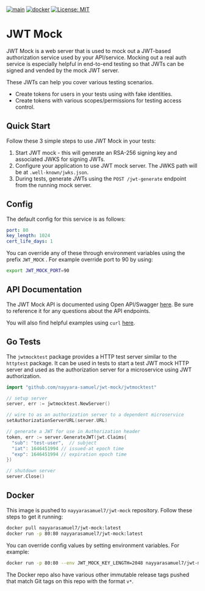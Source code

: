 [![main](https://github.com/nayyara-samuel/jwt-mock/workflows/Build/badge.svg)](https://github.com/nayyara-samuel/jwt-mock/actions?query=workflow%3ABuild)
[![docker](https://github.com/nayyara-samuel/jwt-mock/workflows/Docker/badge.svg)](https://github.com/nayyara-samuel/jwt-mock/actions?query=workflow%3ADocker)
[![License: MIT](https://img.shields.io/badge/License-MIT-yellow.svg)](https://opensource.org/licenses/MIT)

# JWT Mock

JWT Mock is a web server that is used to mock out a JWT-based authorization service used by your API/service. Mocking
out a real auth service is especially helpful in end-to-end testing so that JWTs can be signed and vended by the mock
JWT server.

These JWTs can help you cover various testing scenarios.

* Create tokens for users in your tests using with fake identities.
* Create tokens with various scopes/permissions for testing access control.

## Quick Start

Follow these 3 simple steps to use JWT Mock in your tests:

1) Start JWT mock - this will generate an RSA-256 signing key and associated JWKS for signing JWTs.
2) Configure your application to use JWT mock server. The JWKS path will be at `.well-known/jwks.json`.
3) During tests, generate JWTs using the `POST /jwt-generate` endpoint from the running mock server.

## Config

The default config for this service is as follows:

```yaml
port: 80
key_length: 1024
cert_life_days: 1 
```

You can override any of these through environment variables using the prefix `JWT_MOCK` . For example override port to
90 by using:

```bash 
export JWT_MOCK_PORT=90
```

## API Documentation

The JWT Mock API is documented using Open API/Swagger [here](./docs/oas.yaml). Be sure to reference it for any questions
about the API endpoints.

You will also find helpful examples using `curl` [here](./docs/curl_example.md).

## Go Tests

The `jwtmocktest` package provides a HTTP test server similar to the `httptest` package. It can be used in tests to start
a test JWT mock HTTP server and used as the authorization server for a microservice using JWT authorization.

```go 
import "github.com/nayyara-samuel/jwt-mock/jwtmocktest"

// setup server
server, err := jwtmocktest.NewServer()

// wire to as an authorization server to a dependent microservice
setAuthorizationServerURL(server.URL)

// generate a JWT for use in Authorization header
token, err := server.GenerateJWT(jwt.Claims{
  "sub": "test-user",  // subject
  "iat": 1646451994 // issued-at epoch time
  "exp": 1646451994 // expiration epoch time 
})

// shutdown server 
server.Close()
```

## Docker

This image is pushed to `nayyarasamuel7/jwt-mock` repository. Follow these steps to get it running:

```bash 
docker pull nayyarasamuel7/jwt-mock:latest
docker run -p 80:80 nayyarasamuel7/jwt-mock:latest
```

You can override config values by setting environment variables. For example:

```bash 
docker run -p 80:80 --env JWT_MOCK_KEY_LENGTH=2048 nayyarasamuel7/jwt-mock:latest
```

The Docker repo also have various other immutable release tags pushed that match Git tags on this repo with the
format `v*`.
